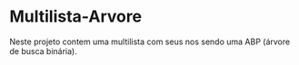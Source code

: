 # Multilista-Arvore
Neste projeto contem uma multilista com seus nos sendo uma ABP (árvore de busca binária). 
